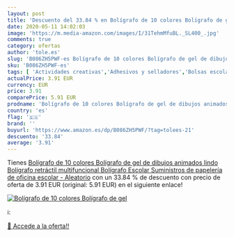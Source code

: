 ```yaml
---
layout: post
title: 'Descuento del 33.84 % en Bolígrafo de 10 colores Bolígrafo de gel'
date: 2020-05-11 14:02:03
image: 'https://m.media-amazon.com/images/I/31TehmMfuBL._SL400_.jpg'
comments: true
category: ofertas
author: 'tole.es'
slug: 'B086ZH5PWF-es Bolígrafo de 10 colores Bolígrafo de gel de dibujos...'
sku: 'B086ZH5PWF-es'
tags: [ 'Actividades creativas','Adhesivos y selladores','Bolsas escolares','Bricolaje y herramientas','Cuchillos de cocina','Equipaje','Ferretería','Hogar y cocina','Juegos de cuchillos de cocina','Juguetes','Juguetes y juegos','Lápices de colores para niños','Material de escritura y dibujo para niños','Mochilas, estuches y sets escolares','Pegamentos instantáneos','Utensilios de cocina','bolígrafo','escolar', ]
actualPrice: 3.91 EUR
currency: EUR
price: 3.91
comparePrice: 5.91 EUR
prodname: 'Bolígrafo de 10 colores Bolígrafo de gel de dibujos animados lindo Bolígrafo retráctil multifuncional Bolígrafo Escolar Suministros de papelería de oficina escolar - Aleatorio'
country: 'es'
flag: '🇪🇸'
brand: ''
buyurl: 'https://www.amazon.es/dp/B086ZH5PWF/?tag=tolees-21'
descuento: '33.84'
average: '3.91'
---
```


Tienes [Bolígrafo de 10 colores Bolígrafo de gel de dibujos animados lindo Bolígrafo retráctil multifuncional Bolígrafo Escolar Suministros de papelería de oficina escolar - Aleatorio](https://www.amazon.es/dp/B086ZH5PWF/?tag=tolees-21) con un 33.84 % de descuento con precio de oferta de 3.91 EUR (original: 5.91 EUR) en el siguiente enlace!

[![Bolígrafo de 10 colores Bolígrafo de gel](https://m.media-amazon.com/images/I/31TehmMfuBL._SL400_.jpg)](https://www.amazon.es/dp/B086ZH5PWF/?tag=tolees-21)

ℹ️:


[🛒 Accede a la oferta!!](https://www.amazon.es/dp/B086ZH5PWF/?tag=tolees-21)
